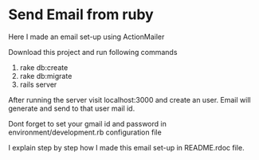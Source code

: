 Send Email from ruby
====================


Here I made an email set-up using ActionMailer

Download this project and run following commands

1. rake db:create 
2. rake db:migrate
3. rails server

After running the server visit localhost:3000 and create an user. Email will generate and send to that user mail id.

Dont forget to set your gmail id and password in environment/development.rb configuration file

I explain step by step how I made this email set-up in README.rdoc file. 
